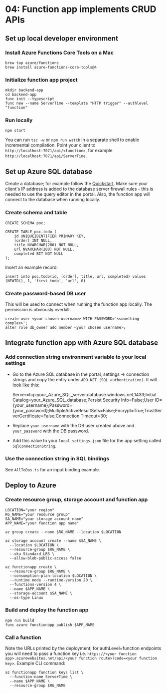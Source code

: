 # 04: Function app implements CRUD APIs

## Set up local developer environment

### Install Azure Functions Core Tools on a Mac

    brew tap azure/functions
    brew install azure-functions-core-tools@4

### Initialize function app project

    mkdir backend-app
    cd backend-app
    func init --typescript
    func new --name ServerTime --template "HTTP trigger" --authlevel "function"

### Run locally

    npm start

You can run `tsc -w` or `npm run watch` in a separate shell to enable incremental compilation. Point your client to `http://localhost:7071/api/<function>`, for example `http://localhost:7071/api/ServerTime`.

## Set up Azure SQL database

Create a database; for example follow the [Quickstart](https://learn.microsoft.com/en-us/azure/azure-sql/database/single-database-create-quickstart?view=azuresql&tabs=azure-portal). Make sure your client's IP address is added to the database server firewall rules - this is needed to use the query editor in the portal. Also, the function app will connect to the database when running locally.

### Create schema and table

    CREATE SCHEMA poc;

    CREATE TABLE poc.todo (
        id UNIQUEIDENTIFIER PRIMARY KEY,
        [order] INT NULL,
        title NVARCHAR(200) NOT NULL,
        url NVARCHAR(200) NOT NULL,
        completed BIT NOT NULL
    );

Insert an example record:

    insert into poc.todo(id, [order], title, url, completed) values (NEWID(), 1, 'first todo', 'url', 0)

### Create password-based DB user

This will be used to connect when running the function app locally. The permission is obviously overkill.

    create user <your chosen username> WITH PASSWORD='<something complex>';
    alter role db_owner add member <your chosen username>;

## Integrate function app with Azure SQL database

### Add connection string environment variable to your local settings

* Go to the Azure SQL database in the portal, settings -> connection strings and copy the entry under `ADO.NET (SQL authentication)`. It will look like this:

    Server=tcp:your_Azure_SQL_server.database.windows.net,1433;Initial Catalog=your_Azure_SQL_database;Persist Security Info=False;User ID={your_username};Password={your_password};MultipleActiveResultSets=False;Encrypt=True;TrustServerCertificate=False;Connection Timeout=30;

* Replace `your_username` with the DB user created above and `your_password` with the DB password.
* Add this value to your `local.settings.json` file for the app setting called `SqlConnectionString`.

### Use the connection string in SQL bindings

See `AllToDos.ts` for an input binding example.

## Deploy to Azure

### Create resource group, storage account and function app

    LOCATION="your region"
    RG_NAME="your resource group"
    SA_NAME="your storage account name"
    APP_NAME="your function app name"

    az group create --name $RG_NAME --location $LOCATION

    az storage account create --name $SA_NAME \
      --location $LOCATION \
      --resource-group $RG_NAME \
      --sku Standard_LRS \
      --allow-blob-public-access false

    az functionapp create \
      --resource-group $RG_NAME \
      --consumption-plan-location $LOCATION \
      --runtime node --runtime-version 20 \
      --functions-version 4 \
      --name $APP_NAME \
      --storage-account $SA_NAME \
      --os-type Linux

### Build and deploy the function app

    npm run build
    func azure functionapp publish $APP_NAME

### Call a function

Note the URLs printed by the deployment; for authLevel=function endpoints you will need to pass a function key i.e. `https://<your function app>.azurewebsites.net/api/<your function route>?code=<your function key>`. Example CLI command:

    az functionapp function keys list \
      --function-name ServerTime \
      --name $APP_NAME \
      --resource-group $RG_NAME